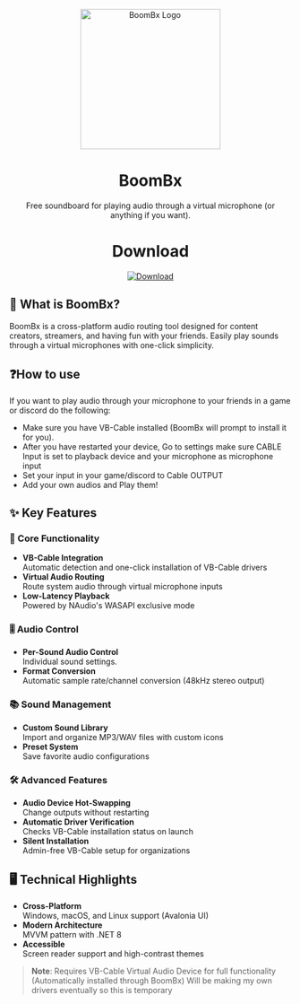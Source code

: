 <p align="center">
  <img src="https://github.com/user-attachments/assets/9e5ca822-ec6d-47b5-8ef6-70cfbce3b7db" width="250" alt="BoomBx Logo">
</p>

<h1 align="center">BoomBx</h1>

<p align="center">
  Free soundboard for playing audio through a virtual microphone (or anything if you want).
</p>

<h1 align="center">Download</h1>


<div align="center">

[![Download](https://img.shields.io/badge/Download-v0.1.3-%23007ACC?style=for-the-badge&logo=github)](https://github.com/sardeq/BoomBx/releases/latest)
  
</div>

<div>

## 🎯 What is BoomBx?

BoomBx is a cross-platform audio routing tool designed for content creators, streamers, and having fun with your friends. Easily play sounds through a virtual microphones with one-click simplicity.

## ❓How to use
If you want to play audio through your microphone to your friends in a game or discord do the following:
- Make sure you have VB-Cable installed (BoomBx will prompt to install it for you).
- After you have restarted your device, Go to settings make sure CABLE Input is set to playback device and your microphone as microphone input
- Set your input in your game/discord to Cable OUTPUT
- Add your own audios and Play them!

## ✨ Key Features


### 🚀 Core Functionality
- **VB-Cable Integration**  
  Automatic detection and one-click installation of VB-Cable drivers
- **Virtual Audio Routing**  
  Route system audio through virtual microphone inputs
- **Low-Latency Playback**  
  Powered by NAudio's WASAPI exclusive mode

### 🎚️ Audio Control
- **Per-Sound Audio Control**  
  Individual sound settings.
- **Format Conversion**  
  Automatic sample rate/channel conversion (48kHz stereo output)

### 📚 Sound Management
- **Custom Sound Library**  
  Import and organize MP3/WAV files with custom icons
- **Preset System**  
  Save favorite audio configurations

### 🛠️ Advanced Features
- **Audio Device Hot-Swapping**  
  Change outputs without restarting
- **Automatic Driver Verification**  
  Checks VB-Cable installation status on launch
- **Silent Installation**  
  Admin-free VB-Cable setup for organizations

## 🖥️ Technical Highlights
- **Cross-Platform**  
  Windows, macOS, and Linux support (Avalonia UI)
- **Modern Architecture**  
  MVVM pattern with .NET 8
- **Accessible**  
  Screen reader support and high-contrast themes

> **Note**: Requires VB-Cable Virtual Audio Device for full functionality  
> (Automatically installed through BoomBx)
> Will be making my own drivers eventually so this is temporary

</div>
